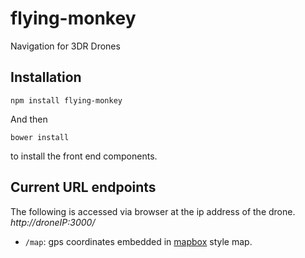 flying-monkey
=============
Navigation for 3DR Drones

## Installation

    npm install flying-monkey

And then

    bower install

to install the front end components.

## Current URL endpoints

The following is accessed via browser at the ip address of the drone.  *http://droneIP:3000/*

* `/map`: gps coordinates embedded in [mapbox](https://www.mapbox.com/) style map.

